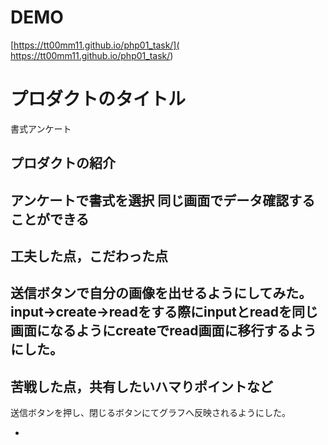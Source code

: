 # DEMO

[https://tt00mm11.github.io/php01_task/]( https://tt00mm11.github.io/php01_task/)


# プロダクトのタイトル
書式アンケート
## プロダクトの紹介
アンケートで書式を選択
同じ画面でデータ確認することができる
- 

## 工夫した点，こだわった点
送信ボタンで自分の画像を出せるようにしてみた。
input→create→readをする際にinputとreadを同じ画面になるようにcreateでread画面に移行するようにした。
- 

## 苦戦した点，共有したいハマりポイントなど
送信ボタンを押し、閉じるボタンにてグラフへ反映されるようにした。

- 
